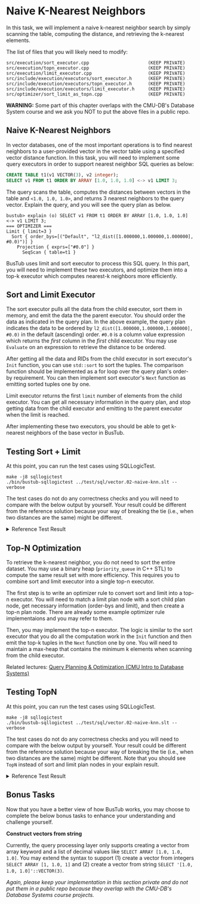 # Naive K-Nearest Neighbors

In this task, we will implement a naive k-nearest neighbor search by simply scanning the table, computing the distance, and retrieving the k-nearest elements.

The list of files that you will likely need to modify:

```
src/execution/sort_executor.cpp                      (KEEP PRIVATE)
src/execution/topn_executor.cpp                      (KEEP PRIVATE)
src/execution/limit_executor.cpp                     (KEEP PRIVATE)
src/include/execution/executors/sort_executor.h      (KEEP PRIVATE)
src/include/execution/executors/topn_executor.h      (KEEP PRIVATE)
src/include/execution/executors/limit_executor.h     (KEEP PRIVATE)
src/optimizer/sort_limit_as_topn.cpp                 (KEEP PRIVATE)
```

<div class="warning">

**WARNING:** Some part of this chapter overlaps with the CMU-DB's Database System course and we ask you NOT to put the above files in a public repo.

</div>

## Naive K-Nearest Neighbors

In vector databases, one of the most important operations is to find nearest neighbors to a user-provided vector in the vector table using a specified vector distance function. In this task, you will need to implement some query executors in order to support nearest neighbor SQL queries as below:

```sql
CREATE TABLE t1(v1 VECTOR(3), v2 integer);
SELECT v1 FROM t1 ORDER BY ARRAY [1.0, 1.0, 1.0] <-> v1 LIMIT 3;
```

The query scans the table, computes the distances between vectors in the table and `<1.0, 1.0, 1.0>`, and returns 3 nearest neighbors to the query vector. Explain the query, and you will see the query plan as below.

```
bustub> explain (o) SELECT v1 FROM t1 ORDER BY ARRAY [1.0, 1.0, 1.0] <-> v1 LIMIT 3;
=== OPTIMIZER ===
Limit { limit=3 }
  Sort { order_bys=[("Default", "l2_dist([1.000000,1.000000,1.000000], #0.0)")] }
    Projection { exprs=["#0.0"] }
      SeqScan { table=t1 }
```

BusTub uses limit and sort executor to process this SQL query. In this part, you will need to implement these two executors, and optimize them into a top-k executor which computes nearest-k neighbors more efficiently.


## Sort and Limit Executor

The sort executor pulls all the data from the child executor, sort them in memory, and emit the data the the parent executor. You should order the data as indicated in the query plan. In the above example, the query plan indicates the data to be ordered by `l2_dist([1.000000,1.000000,1.000000], #0.0)` in the default (ascending) order. `#0.0` is a column value expression which returns the *first* column in the *first* child executor. You may use `Evaluate` on an expression to retrieve the distance to be ordered.

After getting all the data and RIDs from the child executor in sort executor's `Init` function, you can use `std::sort` to sort the tuples. The comparison function should be implemented as a for loop over the query plan's order-by requirement. You can then implement sort executor's `Next` function as emitting sorted tuples one by one.

Limit executor returns the first `limit` number of elements from the child executor. You can get all necessary information in the query plan, and stop getting data from the child executor and emitting to the parent executor when the limit is reached.

After implementing these two executors, you should be able to get k-nearest neighbors of the base vector in BusTub.

## Testing Sort + Limit

At this point, you can run the test cases using SQLLogicTest.

```
make -j8 sqllogictest
./bin/bustub-sqllogictest ../test/sql/vector.02-naive-knn.slt --verbose
```

The test cases do not do any correctness checks and you will need to compare with the below output by yourself. Your result could be different from the reference solution because your way of breaking the tie (i.e., when two distances are the same) might be different.


<details>

<summary>Reference Test Result</summary>

```
{{#include vector.02-naive-knn.slt.1.ref}}
```

</details>


## Top-N Optimization

To retrieve the k-nearest neighbor, you do not need to sort the entire dataset. You may use a binary heap (`priority_queue` in C++ STL) to compute the same result set with more efficiency. This requires you to combine sort and limit executor into a single top-n executor.

The first step is to write an optimizer rule to convert sort and limit into a top-n executor. You will need to match a limit plan node with a sort child plan node, get necessary information (order-bys and limit), and then create a top-n plan node. There are already some example optimizer rule implementaions and you may refer to them.

Then, you may implement the top-n executor. The logic is similar to the sort executor that you do all the computation work in the `Init` function and then emit the top-k tuples in the `Next` function one by one. You will need to maintain a max-heap that contains the minimum k elements when scanning from the child executor.

Related lectures: [Query Planning & Optimization (CMU Intro to Database Systems)](https://www.youtube.com/watch?v=ePGPVJCyCAk&list=PLSE8ODhjZXjbj8BMuIrRcacnQh20hmY9g&index=15)

## Testing TopN

At this point, you can run the test cases using SQLLogicTest.

```
make -j8 sqllogictest
./bin/bustub-sqllogictest ../test/sql/vector.02-naive-knn.slt --verbose
```

The test cases do not do any correctness checks and you will need to compare with the below output by yourself. Your result could be different from the reference solution because your way of breaking the tie (i.e., when two distances are the same) might be different. Note that you should see `TopN` instead of sort and limit plan nodes in your explain result.

<details>

<summary>Reference Test Result</summary>

```
{{#include vector.02-naive-knn.slt.2.ref}}
```

</details>

## Bonus Tasks

Now that you have a better view of how BusTub works, you may choose to complete the below bonus tasks to enhance your understanding and challenge yourself.

**Construct vectors from string**

Currently, the query processing layer only supports creating a vector from array keyword and a list of decimal values like `SELECT ARRAY [1.0, 1.0, 1.0]`. You may extend the syntax to support (1) create a vector from integers `SELECT ARRAY [1, 1.0, 1]` and (2) create a vector from string `SELECT '[1.0, 1.0, 1.0]'::VECTOR(3)`.

*Again, please keep your implementation in this section private and do not put them in a public repo because they overlap with the CMU-DB's Database Systems course projects.*
